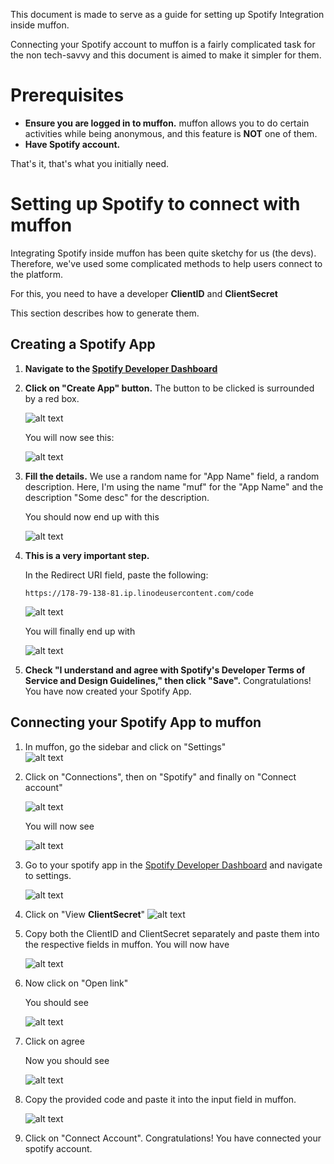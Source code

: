 This document is made to serve as a guide for setting up Spotify Integration inside muffon.

Connecting your Spotify account to muffon is a fairly complicated task for the non tech-savvy and this document is aimed to make it simpler for them.

# Prerequisites
- **Ensure you are logged in to muffon.** muffon allows you to do certain activities while being anonymous, and this feature is **NOT** one of them.
- **Have Spotify account.**

That's it, that's what you initially need.

# Setting up Spotify to connect with muffon

Integrating Spotify inside muffon has been quite sketchy for us (the devs). Therefore, we've used some complicated methods to help users connect to the platform.

For this, you need to have a developer **ClientID** and **ClientSecret**

This section describes how to generate them.

## Creating a Spotify App
1. **Navigate to the [Spotify Developer Dashboard](https://developer.spotify.com/dashboard)**
2. **Click on "Create App" button.** The button to be clicked is surrounded by a red box.

    ![alt text](https://raw.githubusercontent.com/staniel359/muffon/update-docs/docs/guides/images/connecting_spotify-01.png)

    You will now see this:

    ![alt text](https://raw.githubusercontent.com/staniel359/muffon/update-docs/docs/guides/images/connecting_spotify-02.png)
3. **Fill the details.** We use a random name for "App Name" field, a random description. Here, I'm using the name "muf" for the "App Name" and the description "Some desc" for the description.

    You should now end up with this

    ![alt text](https://raw.githubusercontent.com/staniel359/muffon/update-docs/docs/guides/images/connecting_spotify-03.png)
4. **This is a very important step.**

    In the Redirect URI field, paste the following:
    ```
    https://178-79-138-81.ip.linodeusercontent.com/code
    ```

    ![alt text](https://raw.githubusercontent.com/staniel359/muffon/update-docs/docs/guides/images/connecting_spotify-04.png)

    You will finally end up with 

    ![alt text](https://raw.githubusercontent.com/staniel359/muffon/update-docs/docs/guides/images/connecting_spotify-05.png)
5. **Check "I understand and agree with Spotify's Developer Terms of Service and Design Guidelines," then click "Save".** Congratulations! You have now created your Spotify App.

## Connecting your Spotify App to muffon
1. In muffon, go the sidebar and click on "Settings"\
    ![alt text](https://raw.githubusercontent.com/staniel359/muffon/update-docs/docs/guides/images/connecting_spotify-06.png)
2. Click on "Connections", then on "Spotify" and finally on "Connect account"

    ![alt text](https://raw.githubusercontent.com/staniel359/muffon/update-docs/docs/guides/images/connecting_spotify-07.png)

    You will now see

    ![alt text](https://raw.githubusercontent.com/staniel359/muffon/update-docs/docs/guides/images/connecting_spotify-09.png)
3. Go to your spotify app in the [Spotify Developer Dashboard](https://developer.spotify.com/dashboard) and navigate to settings.

    ![alt text](https://raw.githubusercontent.com/staniel359/muffon/update-docs/docs/guides/images/connecting_spotify-08.png)
4. Click on "View **ClientSecret**"
    ![alt text](https://raw.githubusercontent.com/staniel359/muffon/update-docs/docs/guides/images/connecting_spotify-10.png)
5. Copy both the ClientID and ClientSecret separately and paste them into the respective fields in muffon.
    You will now have
   
    ![alt text](https://raw.githubusercontent.com/staniel359/muffon/update-docs/docs/guides/images/connecting_spotify-11.png)
7. Now click on "Open link"
    
    You should see
   
    ![alt text](https://raw.githubusercontent.com/staniel359/muffon/update-docs/docs/guides/images/connecting_spotify-12.png)
8. Click on agree
    
    Now you should see
   
    ![alt text](https://raw.githubusercontent.com/staniel359/muffon/update-docs/docs/guides/images/connecting_spotify-13.png)
10. Copy the provided code and paste it into the input field in muffon.
    
    ![alt text](https://raw.githubusercontent.com/staniel359/muffon/update-docs/docs/guides/images/connecting_spotify-14.png)
11. Click on "Connect Account". Congratulations! You have connected your spotify account.

